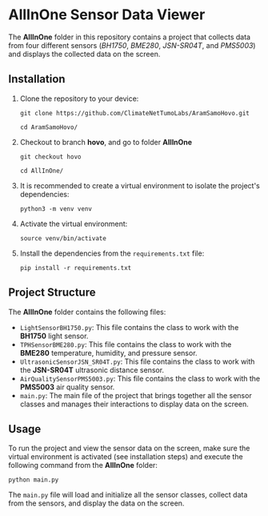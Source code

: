 # AllInOne Sensor Data Viewer

The **AllInOne** folder in this repository contains a project that collects data from four different sensors (*BH1750*, *BME280*, *JSN-SR04T*, and *PMS5003*) and displays the collected data on the screen.

## Installation

1. Clone the repository to your device:
   ```
   git clone https://github.com/ClimateNetTumoLabs/AramSamoHovo.git
   ```
   ```
   cd AramSamoHovo/
   ```

2. Checkout to branch **hovo**, and go to folder **AllInOne**
   ```
   git checkout hovo
   ```
   ```
   cd AllInOne/
   ```

3. It is recommended to create a virtual environment to isolate the project's dependencies:
   ```
   python3 -m venv venv
   ```

4. Activate the virtual environment:
   ```
   source venv/bin/activate
   ```

5. Install the dependencies from the `requirements.txt` file:

   ```
   pip install -r requirements.txt
   ```



## Project Structure

The **AllInOne** folder contains the following files:

- `LightSensorBH1750.py`: This file contains the class to work with the **BH1750** light sensor.
- `TPHSensorBME280.py`: This file contains the class to work with the **BME280** temperature, humidity, and pressure sensor.
- `UltrasonicSensorJSN_SR04T.py`: This file contains the class to work with the **JSN-SR04T** ultrasonic distance sensor.
- `AirQualitySensorPMS5003.py`: This file contains the class to work with the **PMS5003** air quality sensor.
- `main.py`: The main file of the project that brings together all the sensor classes and manages their interactions to display data on the screen.

## Usage

To run the project and view the sensor data on the screen, make sure the virtual environment is activated (see installation steps) and execute the following command from the **AllInOne** folder:

```
python main.py
```

The `main.py` file will load and initialize all the sensor classes, collect data from the sensors, and display the data on the screen.

